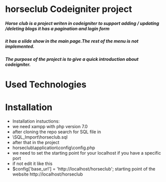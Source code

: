 # horseclub Codeigniter project
##### Horse club is a project writen in codeigniter to support adding / updating /deleting blogs it has a pagination and login form
##### it has a slide show in the main page.The rest of the menu is not implemented.
##### The purpose of the project is to give a quick introduction about codeigniter. 
# Used Technologies
# Installation
- Installation instuctions: 
- we need xampp with php version 7.0 
- after cloning the repo search for SQL file in
- \SQL_Import\horseclub.sql
- after that in the project
- horseclub\application\config\config.php 
- we need to set the starting point for your localhost if you have a specific port
- if not edit it like this
- $config['base_url'] = 'http://localhost/horseclub';
 starting point of the website
 http://localhost/horseclub

